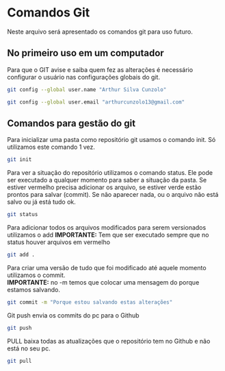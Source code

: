 # Comandos Git
Neste arquivo será apresentado os comandos git para uso futuro.

## No primeiro uso em um computador
Para que o GIT avise e saiba quem fez as alterações é necessário
configurar o usuário nas configurações globais do git.
```bash
git config --global user.name "Arthur Silva Cunzolo"

git config --global user.email "arthurcunzolo13@gmail.com"
```

## Comandos para gestão do git
Para inicializar uma pasta como repositório git usamos o comando init.
Só utilizamos este comando 1 vez.
```bash
git init
```

Para ver a situação do repositório utilizamos o comando status.
Ele pode ser executado a qualquer momento para saber a situação da pasta.
Se estiver vermelho precisa adicionar os arquivo, se estiver verde estão prontos 
para salvar (commit).
Se não aparecer nada, ou o arquivo não está salvo ou já está tudo ok.
```bash
git status
```

Para adicionar todos os arquivos modificados para serem versionados utilizamos o add
**IMPORTANTE:** Tem que ser executado sempre que no status houver arquivos em vermelho
```bash
git add .
```

Para criar uma versão de tudo que foi modificado até aquele momento utilizamos o commit. <br>
**IMPORTANTE:** no -m temos que colocar uma mensagem do porque estamos salvando.
```bash
git commit -m "Porque estou salvando estas alterações"
```

Git push envia os commits do pc para o Github
```bash
git push
```


PULL baixa todas as atualizações que o repositório tem no Github e não está no seu pc.
```bash
git pull
```
